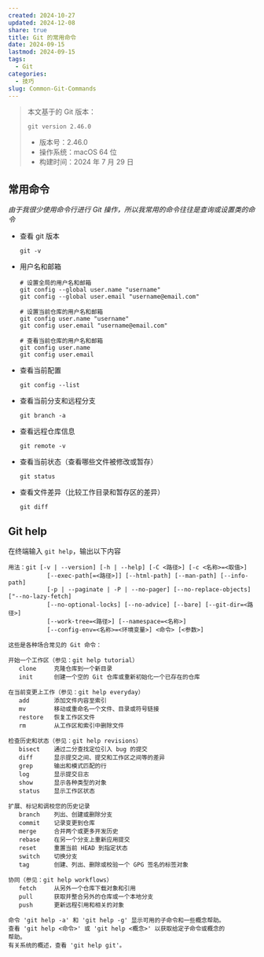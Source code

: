 ```yaml
---
created: 2024-10-27
updated: 2024-12-08
share: true
title: Git 的常用命令
date: 2024-09-15
lastmod: 2024-09-15
tags:
  - Git
categories:
  - 技巧
slug: Common-Git-Commands
---
```


> 本文基于的 Git 版本：
> ```shell
> git version 2.46.0
> ```
> - 版本号：2.46.0
> - 操作系统：macOS 64 位
> - 构建时间：2024 年 7 月 29 日

## 常用命令

*由于我很少使用命令行进行 Git 操作，所以我常用的命令往往是查询或设置类的命令*
- 查看 git 版本

	```shell
	git -v 
	```

- 用户名和邮箱

	```shell
	# 设置全局的用户名和邮箱
	git config --global user.name "username"
	git config --global user.email "username@email.com"
	
	# 设置当前仓库的用户名和邮箱
	git config user.name "username"
	git config user.email "username@email.com"
	
	# 查看当前仓库的用户名和邮箱
	git config user.name
	git config user.email
	```

- 查看当前配置

	```shell
	git config --list
	```

- 查看当前分支和远程分支

	```shell
	git branch -a
	```

- 查看远程仓库信息

	```shell
	git remote -v
	```

- 查看当前状态（查看哪些文件被修改或暂存）

	```shell
	git status
	```

- 查看文件差异（比较工作目录和暂存区的差异）

	```shell
	git diff
	```

## Git help

在终端输入 `git help`，输出以下内容

```shell
用法：git [-v | --version] [-h | --help] [-C <路径>] [-c <名称>=<取值>]
           [--exec-path[=<路径>]] [--html-path] [--man-path] [--info-path]
           [-p | --paginate | -P | --no-pager] [--no-replace-objects] ["--no-lazy-fetch]
           [--no-optional-locks] [--no-advice] [--bare] [--git-dir=<路径>]
           [--work-tree=<路径>] [--namespace=<名称>]
           [--config-env=<名称>=<环境变量>] <命令> [<参数>]

这些是各种场合常见的 Git 命令：

开始一个工作区（参见：git help tutorial）
   clone     克隆仓库到一个新目录
   init      创建一个空的 Git 仓库或重新初始化一个已存在的仓库

在当前变更上工作（参见：git help everyday）
   add       添加文件内容至索引
   mv        移动或重命名一个文件、目录或符号链接
   restore   恢复工作区文件
   rm        从工作区和索引中删除文件

检查历史和状态（参见：git help revisions）
   bisect    通过二分查找定位引入 bug 的提交
   diff      显示提交之间、提交和工作区之间等的差异
   grep      输出和模式匹配的行
   log       显示提交日志
   show      显示各种类型的对象
   status    显示工作区状态

扩展、标记和调校您的历史记录
   branch    列出、创建或删除分支
   commit    记录变更到仓库
   merge     合并两个或更多开发历史
   rebase    在另一个分支上重新应用提交
   reset     重置当前 HEAD 到指定状态
   switch    切换分支
   tag       创建、列出、删除或校验一个 GPG 签名的标签对象

协同（参见：git help workflows）
   fetch     从另外一个仓库下载对象和引用
   pull      获取并整合另外的仓库或一个本地分支
   push      更新远程引用和相关的对象

命令 'git help -a' 和 'git help -g' 显示可用的子命令和一些概念帮助。
查看 'git help <命令>' 或 'git help <概念>' 以获取给定子命令或概念的
帮助。
有关系统的概述，查看 'git help git'。
```